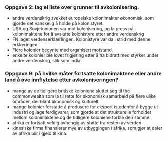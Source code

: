 ### Oppgave 2: lag ei liste over grunner til avkolonisering.
- andre verdenskrig svekket europeiske kolonimakter økonomisk, som gjorde det vanskelig å holde på kolonistyret.
- USA og Sovjetunionen var mot kolonisering, og la press på kolonimaktene for å avslutte kolonistyre etter andre verdenskrig
- FN laget verdenserklærlingen. Kolonistyre var da i strid med denne erklæringen.
- Flere kolonier begynte med organisert motstand.
- enkelte kolonier ble lovet frigjøring etter å ha bidratt med styrker under andre verdenskrig, slik som india.

### Oppgave 9: på hvilke måter fortsatte kolonimaktene eller andre land å øve innflytelse etter avkoloniseringen?
- mange av de tidligere britiske koloniene sluttet seg til the commonwealth som la til rette for økonomisk samarbeid på flere
    ulike områder, deirblant økonomisk og kulturelt
- mange kolonier forstatte å produsere for eksport istedenfor å bygge ut industri og lage ferdigvarer, som gjorde at det
    strukturelle forholdet mellom kolonimaktene og de tidligere koloniene forble den samme.
- afrika er fortsatt veldig avhengig av støtte fra resten av verden.
- kinesiske firma finansierer mye av utbyggingen i afrika, som gjør at deler av afrika blir i gjeld til kina.
